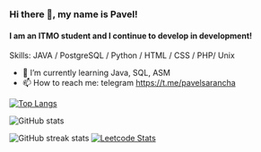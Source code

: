 ### Hi there 👋, my name is Pavel!
#### I am an ITMO student and I continue to develop in development!

Skills: JAVA / PostgreSQL / Python / HTML / CSS / PHP/ Unix

- 🌱 I’m currently learning Java, SQL, ASM 
- 📫 How to reach me: telegram https://t.me/pavelsarancha 



[![Top Langs](https://github-readme-stats.vercel.app/api/top-langs/?username=PaulLocust)](https://github.com/anuraghazra/github-readme-stats)

![GitHub stats](https://github-readme-stats.vercel.app/api?username=PaulLocust&show_icons=true)  

![GitHub streak stats](https://streak-stats.demolab.com/?user=PaulLocust)  [![Leetcode Stats](https://leetcard.jacoblin.cool/PaulLocust)](https://leetcode.com/PaulLocust)



